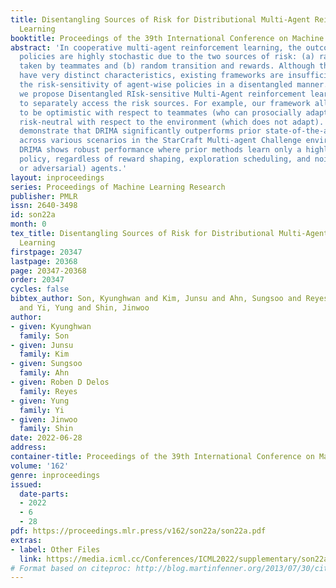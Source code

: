 ```yaml
---
title: Disentangling Sources of Risk for Distributional Multi-Agent Reinforcement
  Learning
booktitle: Proceedings of the 39th International Conference on Machine Learning
abstract: 'In cooperative multi-agent reinforcement learning, the outcomes of agent-wise
  policies are highly stochastic due to the two sources of risk: (a) random actions
  taken by teammates and (b) random transition and rewards. Although the two sources
  have very distinct characteristics, existing frameworks are insufficient to control
  the risk-sensitivity of agent-wise policies in a disentangled manner. To this end,
  we propose Disentangled RIsk-sensitive Multi-Agent reinforcement learning (DRIMA)
  to separately access the risk sources. For example, our framework allows an agent
  to be optimistic with respect to teammates (who can prosocially adapt) but more
  risk-neutral with respect to the environment (which does not adapt). Our experiments
  demonstrate that DRIMA significantly outperforms prior state-of-the-art methods
  across various scenarios in the StarCraft Multi-agent Challenge environment. Notably,
  DRIMA shows robust performance where prior methods learn only a highly suboptimal
  policy, regardless of reward shaping, exploration scheduling, and noisy (random
  or adversarial) agents.'
layout: inproceedings
series: Proceedings of Machine Learning Research
publisher: PMLR
issn: 2640-3498
id: son22a
month: 0
tex_title: Disentangling Sources of Risk for Distributional Multi-Agent Reinforcement
  Learning
firstpage: 20347
lastpage: 20368
page: 20347-20368
order: 20347
cycles: false
bibtex_author: Son, Kyunghwan and Kim, Junsu and Ahn, Sungsoo and Reyes, Roben D Delos
  and Yi, Yung and Shin, Jinwoo
author:
- given: Kyunghwan
  family: Son
- given: Junsu
  family: Kim
- given: Sungsoo
  family: Ahn
- given: Roben D Delos
  family: Reyes
- given: Yung
  family: Yi
- given: Jinwoo
  family: Shin
date: 2022-06-28
address:
container-title: Proceedings of the 39th International Conference on Machine Learning
volume: '162'
genre: inproceedings
issued:
  date-parts:
  - 2022
  - 6
  - 28
pdf: https://proceedings.mlr.press/v162/son22a/son22a.pdf
extras:
- label: Other Files
  link: https://media.icml.cc/Conferences/ICML2022/supplementary/son22a-supp.zip
# Format based on citeproc: http://blog.martinfenner.org/2013/07/30/citeproc-yaml-for-bibliographies/
---
```

